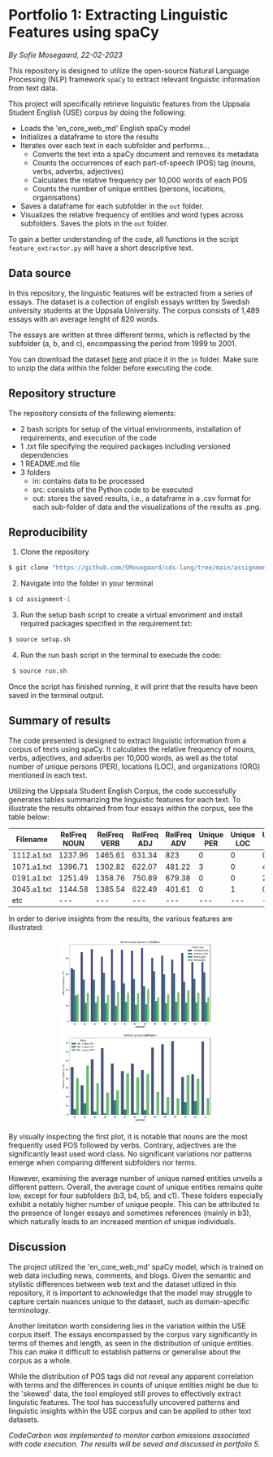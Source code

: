 # Portfolio 1: Extracting Linguistic Features using spaCy
*By Sofie Mosegaard, 22-02-2023*

This repository is designed to utilize the open-source Natural Language Processing (NLP) framework ```spaCy``` to extract relevant linguistic information from text data.  

This project will specifically retrieve linguistic features from the Uppsala Student English (USE) corpus by doing the following:
- Loads the 'en_core_web_md' English spaCy model
- Initializes a dataframe to store the results
- Iterates over each text in each subfolder and performs...
    - Converts the text into a spaCy document and removes its metadata
    - Counts the occurrences of each part-of-speech (POS) tag (nouns, verbs, adverbs, adjectives)
    - Calculates the relative frequency per 10,000 words of each POS
    - Counts the number of unique entities (persons, locations, organisations)
- Saves a dataframe for each subfolder in the ```out``` folder.
- Visualizes the relative frequency of entities and word types across subfolders. Saves the plots in the ```out``` folder.

To gain a better understanding of the code, all functions in the script ```feature_extractor.py``` will have a short descriptive text.

## Data source

In this repository, the linguistic features will be extracted from a series of essays. The dataset is a collection of english essays written by Swedish university students at the Uppsala University. The corpus consists of 1,489 essays with an average lenght of 820 words.

The essays are written at three different terms, which is reflected by the subfolder (a, b, and c), encompassing the period from 1999 to 2001.  

You can download the dataset [here](https://ota.bodleian.ox.ac.uk/repository/xmlui/handle/20.500.12024/2457) and place it in the ```in``` folder. Make sure to unzip the data within the folder before executing the code.

## Repository structure

The repository consists of the following elements:

- 2 bash scripts for setup of the virtual environments, installation of requirements, and execution of the code
- 1 .txt file specifying the required packages including versioned dependencies
- 1 README.md file
- 3 folders
    - in: contains data to be processed
    - src: consists of the Python code to be executed
    - out: stores the saved results, i.e., a dataframe in a .csv format for each sub-folder of data and the visualizations of the results as .png.

## Reproducibility

1.  Clone the repository
```python
$ git clone "https://github.com/SMosegaard/cds-lang/tree/main/assignments/assignment-1"
```
2.  Navigate into the folder in your terminal
```python
$ cd assignment-1
```
3.  Run the setup bash script to create a virtual envoriment and install required packages specified in the requirement.txt:
```python
$ source setup.sh
``` 
4.  Run the run bash script in the terminal to execude the code:
```python
 $ source run.sh
``` 

Once the script has finished running, it will print that the results have been saved in the terminal output.

## Summary of results

The code presented is designed to extract linguistic information from a corpus of texts using spaCy. It calculates the relative frequency of nouns, verbs, adjectives, and adverbs per 10,000 words, as well as the total number of unique persons (PER), locations (LOC), and organizations (ORG) mentioned in each text. 

Utilizing the Uppsala Student English Corpus, the code successfully generates tables summarizing the linguistic features for each text. To illustrate the results obtained from four essays within the corpus, see the table below:

|Filename|RelFreq NOUN|RelFreq VERB|RelFreq ADJ|RelFreq ADV|Unique PER|Unique LOC|Unique ORG|
|---|---|---|---|---|---|---|---|
|1112.a1.txt|1237.96|1465.61|631.34|823|0|0|0|
|1071.a1.txt|1396.71|1302.82|622.07|481.22|3|0|4|
|0191.a1.txt|1251.49|1358.76|750.89|679.38|0|0|2|
|3045.a1.txt|1144.58|1385.54|622.49|401.61|0|1|0|
|etc|---|---|---|---|---|---|---|

In order to derive insights from the results, the various features are illustrated:

<p align = "center">
    <img src = "https://raw.githubusercontent.com/SMosegaard/cds-lang/main/assignments/assignment-1/out/wordclass.png" width = "300">
    <img src = "https://raw.githubusercontent.com/SMosegaard/cds-lang/main/assignments/assignment-1/out/entity.png" width = "300">
</p>

By visually inspecting the first plot, it is notable that nouns are the most frequently used POS followed by verbs. Contrary, adjectives are the significantly least used word class. No significant variations nor patterns emerge when comparing different subfolders nor terms.

However, examining the average number of unique named entities unveils a different pattern. Overall, the average count of unique entities remains quite low, except for four subfolders (b3, b4, b5, and c1). These folders especially exhibit a notably higher number of unique people. This can be attributed to the presence of longer essays and sometimes references (mainly in b3), which naturally leads to an increased mention of unique individuals.

## Discussion

The project utilized the 'en_core_web_md' spaCy model, which is trained on web data including news, comments, and blogs. Given the semantic and stylistic differences between web text and the dataset utlized in this repository, it is important to acknowledge that the model may struggle to capture certain nuances unique to the dataset, such as domain-specific terminology.

Another limitation worth considering lies in the variation within the USE corpus itself. The essays encompassed by the corpus vary significantly in terms of themes and length, as seen in the distribution of unique entities. This can make it difficult to establish patterns or generalise about the corpus as a whole.  

While the distribution of POS tags did not reveal any apparent correlation with terms and the differences in counts of unique entities might be due to the 'skewed' data, the tool employed still proves to effectively extract linguistic features. The tool has successfully uncovered patterns and linguistic insights within the USE corpus and can be applied to other text datasets.

*CodeCarbon was implemented to monitor carbon emissions associated with code execution. The results will be saved and discussed in portfolio 5.*